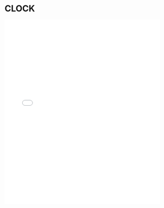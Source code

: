 # CLOCK


<iframe src="/pdf/rk/clock/Rockchip_Developer_Guide_Clock_CN.pdf" width="100%" height="600px" frameborder="0"></iframe>